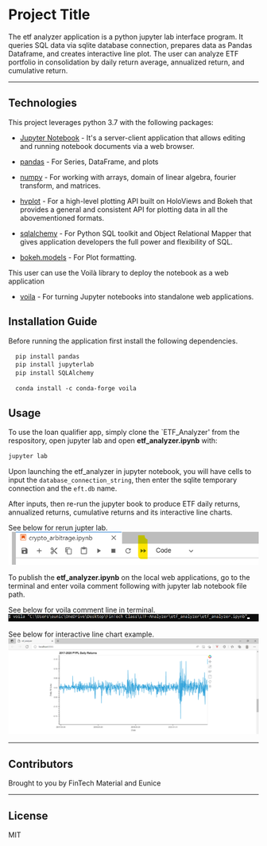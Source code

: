 # Project Title

The etf analyzer application is a python jupyter lab interface program.  It queries SQL data via sqlite database connection, prepares data as Pandas Dataframe, and creates interactive line plot.  The user can analyze ETF portfolio in consolidation by daily return average, annualized return, and cumulative return.

---

## Technologies

This project leverages python 3.7 with the following packages:

* [Jupyter Notebook](https://jupyter-notebook-beginner-guide.readthedocs.io/en/latest/what_is_jupyter.html) - It's a server-client application that allows editing and running notebook documents via a web browser.

* [pandas](https://pandas.pydata.org/pandas-docs/stable/index.html) - For Series, DataFrame, and plots

* [numpy](https://numpy.org/) - For working with arrays, domain of linear algebra, fourier transform, and matrices.

* [hvplot](https://hvplot.holoviz.org/user_guide/Introduction.html) - For a high-level plotting API built on HoloViews and Bokeh that provides a general and consistent API for plotting data in all the abovementioned formats.

* [sqlalchemy](https://www.sqlalchemy.org/) - For Python SQL toolkit and Object Relational Mapper that gives application developers the full power and flexibility of SQL.

* [bokeh.models](https://docs.bokeh.org/en/latest/docs/reference/models.html) - For Plot formatting.

This user can use the Voilà library to deploy the notebook as a web application

* [voila](https://pypi.org/project/voila/) - For turning Jupyter notebooks into standalone web applications.


## Installation Guide

Before running the application first install the following dependencies.

```python
  pip install pandas
  pip install jupyterlab
  pip install SQLAlchemy
```

```conda
  conda install -c conda-forge voila
```

## Usage

To use the loan qualifier app, simply clone the `ETF_Analyzer' from the respository, open jupyter lab and open **etf_analyzer.ipynb** with:

```python
jupyter lab
```

Upon launching the etf_analyzer in jupyter notebook, you will have cells to input the `database_connection_string`, then enter the sqlite temporary connection and the `eft.db` name.

After inputs, then re-run the jupyter book to produce ETF daily returns, annualized returns, cumulative returns and its interactive line charts.

See below for rerun jupter lab.
![rerun](etf_analyzer/Images/rerun.png)

To publish the **etf_analyzer.ipynb** on the local web applications, go to the terminal and enter voila comment following with jupyter lab notebook file path.

See below for voila comment line in terminal.
![voila_cli](etf_analyzer/Images/voila_cli.png)


See below for interactive line chart example.
![daily_return](etf_analyzer/Images/daily_return.png)

---

## Contributors

Brought to you by FinTech Material and Eunice

---

## License

MIT